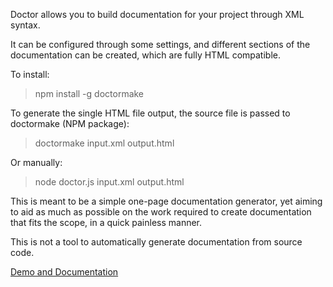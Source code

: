 Doctor allows you to build documentation for your project through XML syntax. 

It can be configured through some settings, and different sections of the documentation can be created, which are fully HTML compatible.

To install:

>npm install -g doctormake

To generate the single HTML file output, the source file is passed to doctormake (NPM package):

>doctormake input.xml output.html

Or manually:

>node doctor.js input.xml output.html

This is meant to be a simple one-page documentation generator, yet aiming to aid as much as possible on the work required to create documentation that fits the scope, in a quick painless manner.

This is not a tool to automatically generate documentation from source code.

[Demo and Documentation](https://merkoba.github.io/Doctor/)